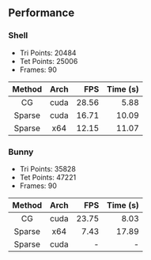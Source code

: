## Performance

### Shell

- Tri Points: 20484
- Tet Points: 25006
- Frames: 90

| Method | Arch |   FPS | Time (s) |
| :----: | :--: | ----: | -------: |
|   CG   | cuda | 28.56 |     5.88 |
| Sparse | cuda | 16.71 |    10.09 |
| Sparse | x64  | 12.15 |    11.07 |

### Bunny

- Tri Points: 35828
- Tet Points: 47221
- Frames: 90

| Method | Arch |   FPS | Time (s) |
| :----: | :--: | ----: | -------: |
|   CG   | cuda | 23.75 |     8.03 |
| Sparse | x64  |  7.43 |    17.89 |
| Sparse | cuda |     - |        - |

